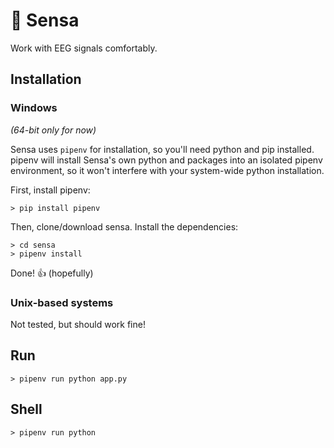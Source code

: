
# 🔵 Sensa

Work with EEG signals comfortably.



## Installation
### Windows

*(64-bit only for now)*

Sensa uses `pipenv` for installation, so you'll need python and pip installed. pipenv will install Sensa's own python and packages into an isolated pipenv environment, so it won't interfere with your system-wide python installation.

First, install pipenv:
```
> pip install pipenv
```
Then, clone/download sensa.
Install the dependencies:
```
> cd sensa
> pipenv install
```
Done! 👍
(hopefully) 


### Unix-based systems

Not tested, but should work fine!


## Run
```
> pipenv run python app.py
```

## Shell
```
> pipenv run python
```
